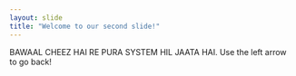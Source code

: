 ```yaml
---
layout: slide
title: "Welcome to our second slide!"
---
```

BAWAAL CHEEZ HAI RE PURA SYSTEM HIL JAATA HAI.
Use the left arrow to go back!
